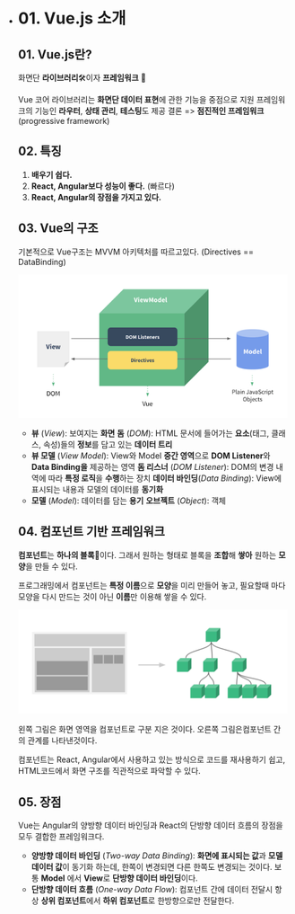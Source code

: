 * # 01. Vue.js 소개

    ## 01. Vue.js란?

    화면단 **라이브러리**🛠이자 **프레임워크** 🧰

    Vue 코어 라이브러리는 **화면단 데이터 표현**에 관한 기능을 중점으로 지원
    프레임워크의 기능인 **라우터**, **상태 관리**, **테스팅**도 제공 
    결론 => **점진적인 프레임워크** (progressive framework)

    ## 02. 특징

    1. **배우기 쉽다.**
    2. **React, Angular보다 성능이 좋다.** (빠르다)
    3. **React, Angular의 장점을 가지고 있다.**

    ## 03. Vue의 구조

    기본적으로 Vue구조는 MVVM 아키텍처를 따르고있다.
    (Directives == DataBinding)

    ![Vue_MVVM](/01_Vue.js_소개/Vue_MVVM.png) 

    * **뷰** (*View*): 보여지는 **화면**
        **돔** (*DOM*): HTML 문서에 들어가는 **요소**(태그, 클래스, 속성)들의 **정보**를 담고 있는 **데이터 트리**
    * **뷰 모델** (*View Model*): View와 Model **중간 영역**으로 **DOM Listener**와 **Data Binding을** 제공하는 영역
        **돔 리스너** (*DOM Listener*): DOM의 변경 내역에 따라 **특정 로직**을 **수행**하는 장치
        **데이터 바인딩**(*Data Binding*): View에 표시되는 내용과 모델의 데이터를 **동기화**
    * **모델** (*Model*): 데이터를 담는 **용기**
        **오브젝트** (*Object*): 객체

    ## 04. 컴포넌트 기반 프레임워크

    **컴포넌트**는 **하나의 블록**🧱이다.
    그래서 원하는 형태로 블록을 **조합**해 **쌓아** 원하는 **모양**을 만들 수 있다.

    프로그래밍에서 컴포넌트는 **특정 이름**으로 **모양**을 미리 만들어 놓고, 
    필요할때 마다 모양을 다시 만드는 것이 아닌 **이름**만 이용해 쌓을 수 있다.

    <img src="/01_Vue.js_소개/Vue_Component.png" alt="Vue_Component" style="zoom:50%;" /> 

    왼쪽 그림은 화면 영역을 컴포넌트로 구분 지은 것이다.
    오른쪽 그림은컴포넌트 간의 관계를 나타낸것이다.

    컴포넌트는 React, Angular에서 사용하고 있는 방식으로 코드를 재사용하기 쉽고, HTML코드에서 화면 구조를 직관적으로 파악할 수 있다.

    ## 05. 장점

    Vue는 Angular의 양방향 데이터 바인딩과 React의 단방향 데이터 흐름의 장점을 모두 결합한 프레임워크다.

    * **양방향 데이터 바인딩** (*Two-way Data Binding*): **화면에 표시되는 값**과 **모델 데이터 값**이 동기화 하는데, 한쪽이 변경되면 다른 한쪽도 변경되는 것이다.
        보통 **Model** 에서 **View**로 **단방향 데이터 바인딩**이다.
    * **단방향 데이터 흐름** (*One-way Data Flow*): 컴포넌트 간에 데이터 전달시 항상 **상위 컴포넌트**에서 **하위 컴포넌트**로 한방향으로만 전달한다.